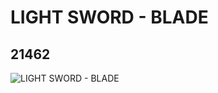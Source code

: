# LIGHT SWORD - BLADE
## 21462
![LIGHT SWORD - BLADE](https://lc-www-live-s.legocdn.com/media/bricks/5/2/6116602.jpg)